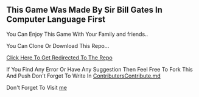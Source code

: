 
## This Game Was Made By Sir Bill Gates In Computer Language First

You Can Enjoy This Game With Your Family and friends..

You Can Clone Or Download This Repo...

[Click Here To Get Redirected To The Repo](https://www.github.com/TAGISWILD/TicTacToe)

If You Find Any Error Or Have Any Suggestion Then Feel Free To Fork This And Push
Don't Forget To Write In [ContributersContribute.md](/ContributersContribute.md)

Don't Forget To Visit [me](www.github.com/TAGISWILD)
